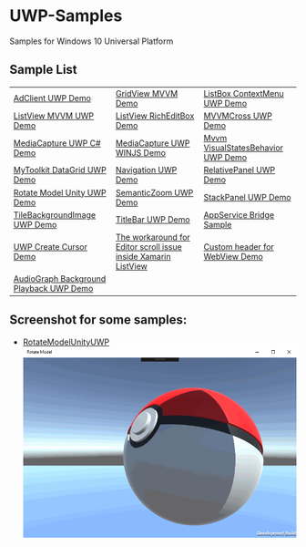 # UWP-Samples
Samples for Windows 10 Universal Platform

## Sample List

<table>
 <tr>
  <td><a href="AdClientUWPApp">AdClient UWP Demo</a></td>
  <td><a href="GridViewMVVMApp1">GridView MVVM Demo</a></td>
  <td><a href="ListBoxContextMenuUWPApp1">ListBox ContextMenu UWP Demo</a></td>
 </tr>
 <tr>
  <td><a href="ListViewMVVMUWPApp1">ListView MVVM UWP Demo</a></td>
  <td><a href="ListViewRichEditBoxApp1">ListView RichEditBox Demo</a></td>
  <td><a href="MVVMCrossUWPApp1">MVVMCross UWP Demo</a></td>
 </tr>
 <tr>
  <td><a href="MediaCaptureVCSApp">MediaCapture UWP C# Demo</a></td>
  <td><a href="MediaCaptureWinjsApp">MediaCapture UWP WINJS Demo</a></td>
  <td><a href="MvvmVisualStatesBehaviorUWPApp1">Mvvm VisualStatesBehavior UWP Demo</a></td>
 </tr>
 <tr>
  <td><a href="MyToolkitDataGridUWPApp1">MyToolkit DataGrid UWP Demo</a></td>
  <td><a href="NavigationUWPApp2">Navigation UWP Demo</a></td>
  <td><a href="RelativePanelUWPApp1">RelativePanel UWP Demo</a></td>
 </tr>
 <tr>
  <td><a href="RotateModelUnityUWP">Rotate Model Unity UWP Demo</a></td>
  <td><a href="SemanticZoomUWPApp1">SemanticZoom UWP Demo</a></td>
  <td><a href="StackPanelUWPApp1">StackPanel UWP Demo</a></td>
 </tr>
 <tr>
  <td><a href="TileBackgroundImageUWPApp">TileBackgroundImage UWP Demo</a></td>
  <td><a href="TitleBarApp1">TitleBar UWP Demo</a></td>
  <td><a href="AppServiceBridgeSample">AppService Bridge Sample</a></td>
 </tr>
 <tr>
  <td><a href="UWPCreateCurCPPAPP1">UWP Create Cursor Demo</a></td>
  <td><a href="WorkingWithListview">The workaround for Editor scroll issue inside Xamarin ListView</a></td>
  <td><a href="WebViewCustomHeaderUWPApp1">Custom header for WebView Demo</a></td>
 </tr>
 <tr>
  <td><a href="AudioGraphBackgroundPlayback">AudioGraph Background Playback UWP Demo</a></td>
  <td></td>
  <td></td>
 </tr>
</table>

## Screenshot for some samples:

- [RotateModelUnityUWP](RotateModelUnityUWP)
![RotateModelUnityUWP](img/RotateModel.gif)
